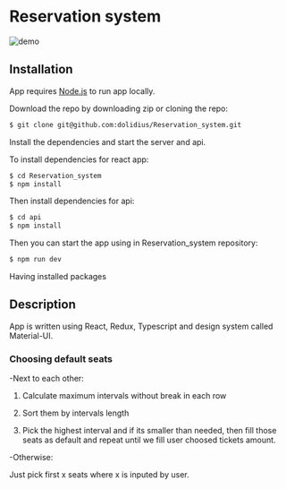 # Reservation system

![demo](https://i.imgur.com/DCGD8XH.png)

## Installation

App requires [Node.js](https://nodejs.org/) to run app locally.

Download the repo by downloading zip or cloning the repo:

```sh
$ git clone git@github.com:dolidius/Reservation_system.git
```

Install the dependencies and start the server and api.

To install dependencies for react app:
```sh
$ cd Reservation_system
$ npm install
```

Then install dependencies for api:
```sh
$ cd api
$ npm install
```

Then you can start the app using in Reservation_system repository: 
```sh
$ npm run dev
```

Having installed packages 

## Description

App is written using React, Redux, Typescript and design system called Material-UI. 

### Choosing default seats

-Next to each other:

1) Calculate maximum intervals without break in each row

2) Sort them by intervals length

3) Pick the highest interval and if its smaller than needed, then fill those seats as default and repeat until we fill user choosed tickets amount.

-Otherwise:

Just pick first x seats where x is inputed by user.
